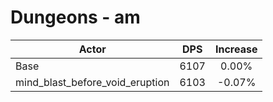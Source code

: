 # Dungeons - am
| Actor | DPS | Increase |
|---|:---:|:---:|
|Base|6107|0.00%|
|mind_blast_before_void_eruption|6103|-0.07%|
